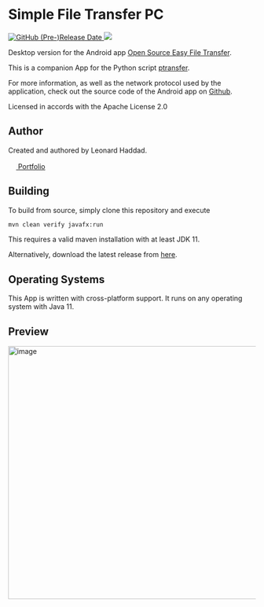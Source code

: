 # Simple File Transfer PC
<a href="https://github.com/leolion3/Simple-File-Transfer-PC/releases" target="_blank" rel="no-referer">
  <img alt="GitHub (Pre-)Release Date" src="https://img.shields.io/github/release-date-pre/leolion3/Simple-File-Transfer-PC?style=for-the-badge">
</a>

<a aria-label="Hippocratic License HL3-FULL" href="https://firstdonoharm.dev/version/3/0/full.html" target="_blank" rel="noreferrer nofollow">
  <img aria-label="Hippocratic License HL3-FULL" src="https://img.shields.io/static/v1?label=Hippocratic%20License&amp;message=HL3-FULL&amp;labelColor=5e2751&amp;color=bc8c3d&amp;style=for-the-badge">
</a>

Desktop version for the Android app <a href="https://play.google.com/store/apps/details?id=software.isratech.filetransferos" target="_blank">Open Source Easy File Transfer</a>.

This is a companion App for the Python script <a href="https://github.com/leolion3/Portfolio/tree/master/Python/FileSender" target="_blank">ptransfer</a>.

For more information, as well as the network protocol used by the application, check out the source code of the Android app on <a href="https://github.com/leolion3/Simple-File-Transferer-Android" target="_blank">Github</a>.

Licensed in accords with the Apache License 2.0

## Author

Created and authored by Leonard Haddad.

<a href="https://leolion3.github.io/Portfolio" target="_blank"><img src="https://raw.githubusercontent.com/danielcranney/readme-generator/main/public/icons/socials/github.svg" width="16" height="16"> Portfolio</a>

## Building

To build from source, simply clone this repository and execute

```bash
mvn clean verify javafx:run
```

This requires a valid maven installation with at least JDK 11.

Alternatively, download the latest release from <a href="https://github.com/leolion3/Simple-File-Transfer-PC/releases" target="_blank">here</a>.

## Operating Systems

This App is written with cross-platform support. It runs on any operating system with Java 11. 

## Preview

<img width="515" alt="image" src="https://user-images.githubusercontent.com/45939246/212549119-349d5aa1-8f91-420a-a66a-7213278cbcd5.png">

